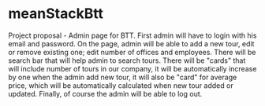 # meanStackBtt

Project proposal - Admin page for BTT. First admin will have to login with his email and password. On the page, admin will be able to add a new tour, edit or remove existing one; edit number of offices and employees. There will be search bar that will help admin to search tours. There will be "cards" that will include number of tours in our company, it will be automatically increase by one when the admin add new tour, it will also be "card" for average price, which will be automatically calculated when new tour added or updated. Finally, of course the admin will be able to log out.
